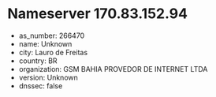 # Nameserver 170.83.152.94

* as_number: 266470
* name: Unknown
* city: Lauro de Freitas
* country: BR
* organization: GSM BAHIA PROVEDOR DE INTERNET LTDA
* version: Unknown
* dnssec: false
